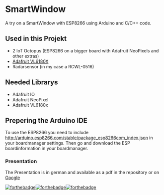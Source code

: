 # SmartWindow
A try on a SmartWindow with ESP8266 using Arduino and C/C++ code.

## Used in this Projekt

* 2 IoT Octopus (ESP8266 on a bigger board with Adafruit NeoPixels and other extras)
* [Adafruit VL6180X](https://www.adafruit.com/product/3316)
* Radarsensor (in my case a RCWL-0516)

## Needed Librarys

* Adafruit IO
* Adafruit NeoPixel
* Adafruit VL6180x

## Prepering the Arduino IDE

To use the ESP8266 you need to include http://arduino.esp8266.com/stable/package_esp8266com_index.json in your boardmanager settings.
Then go and download the ESP boardinformation in your boardmanager.

### Presentation

The Presentation is in german and available as a pdf in the repository or on [Google](https://drive.google.com/open?id=1wG1_jem8W-T12ekoaoY51mfNZImLMe4c)




[![forthebadge](https://forthebadge.com/images/badges/made-with-c-plus-plus.svg)](https://forthebadge.com)[![forthebadge](https://forthebadge.com/images/badges/you-didnt-ask-for-this.svg)](https://forthebadge.com)[![forthebadge](https://forthebadge.com/images/badges/60-percent-of-the-time-works-every-time.svg)](https://forthebadge.com)
